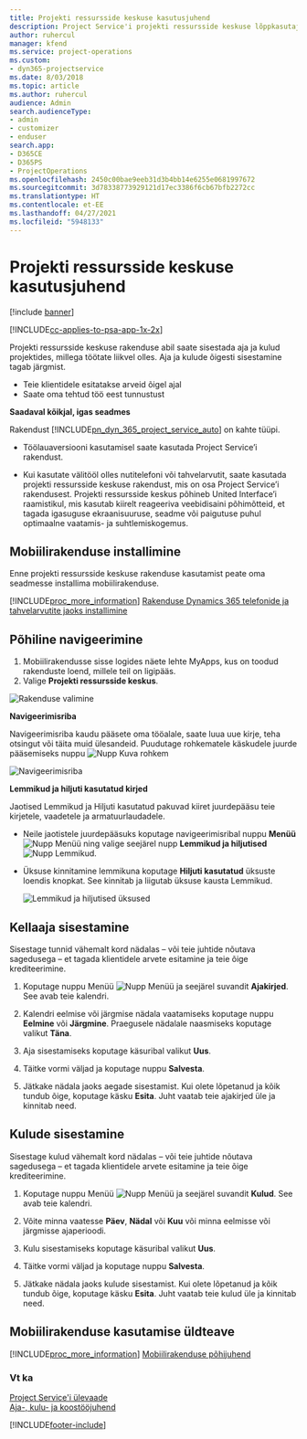```yaml
---
title: Projekti ressursside keskuse kasutusjuhend
description: Project Service'i projekti ressursside keskuse lõppkasutajale mõeldud juhend
author: ruhercul
manager: kfend
ms.service: project-operations
ms.custom:
- dyn365-projectservice
ms.date: 8/03/2018
ms.topic: article
ms.author: ruhercul
audience: Admin
search.audienceType:
- admin
- customizer
- enduser
search.app:
- D365CE
- D365PS
- ProjectOperations
ms.openlocfilehash: 2450c00bae9eeb31d3b4bb14e6255e0681997672
ms.sourcegitcommit: 3d78338773929121d17ec3386f6cb67bfb2272cc
ms.translationtype: HT
ms.contentlocale: et-EE
ms.lasthandoff: 04/27/2021
ms.locfileid: "5948133"
---
```

# <a name="user-guide-for-project-resource-hub"></a>Projekti ressursside keskuse kasutusjuhend

[!include [banner](../includes/psa-now-project-operations.md)]

[!INCLUDE[cc-applies-to-psa-app-1x-2x](../includes/cc-applies-to-psa-app-1x-2x.md)]

Projekti ressursside keskuse rakenduse abil saate sisestada aja ja kulud projektides, millega töötate liikvel olles. Aja ja kulude õigesti sisestamine tagab järgmist.

- Teie klientidele esitatakse arveid õigel ajal
- Saate oma tehtud töö eest tunnustust

**Saadaval kõikjal, igas seadmes**

Rakendust [!INCLUDE[pn_dyn_365_project_service_auto](../includes/pn-dyn-365-project-service-auto.md)] on kahte tüüpi. 

- Töölauaversiooni kasutamisel saate kasutada Project Service’i rakendust. 

- Kui kasutate välitööl olles nutitelefoni või tahvelarvutit, saate kasutada projekti ressursside keskuse rakendust, mis on osa Project Service’i rakendusest. Projekti ressursside keskus põhineb United Interface’i raamistikul, mis kasutab kiirelt reageeriva veebidisaini põhimõtteid, et tagada igasuguse ekraanisuuruse, seadme või paigutuse puhul optimaalne vaatamis- ja suhtlemiskogemus. 


## <a name="install-the-mobile-app"></a>Mobiilirakenduse installimine
Enne projekti ressursside keskuse rakenduse kasutamist peate oma seadmesse installima mobiilirakenduse. 

[!INCLUDE[proc_more_information](../includes/proc-more-information.md)] [Rakenduse Dynamics 365 telefonide ja tahvelarvutite jaoks installimine](/dynamics365/mobile-app/install-dynamics-365-for-phones-and-tablets)

## <a name="basic-navigation"></a>Põhiline navigeerimine
1.  Mobiilirakendusse sisse logides näete lehte MyApps, kus on toodud rakenduste loend, millele teil on ligipääs. 
2.  Valige **Projekti ressursside keskus**.

![Rakenduse valimine](media/chooseApp_1.png "Rakenduse valimine")

**Navigeerimisriba**

Navigeerimisriba kaudu pääsete oma tööalale, saate luua uue kirje, teha otsingut või täita muid ülesandeid. Puudutage rohkematele käskudele juurde pääsemiseks nuppu ![Nupp Kuva rohkem](media/MoreButton.png "Nupp Kuva rohkem")

![Navigeerimisriba](media/NavBar_2.png "Navigeerimisriba")

**Lemmikud ja hiljuti kasutatud kirjed**

Jaotised Lemmikud ja Hiljuti kasutatud pakuvad kiiret juurdepääsu teie kirjetele, vaadetele ja armatuurlaudadele. 

- Neile jaotistele juurdepääsuks koputage navigeerimisribal nuppu **Menüü** ![Nupp Menüü](media/MenuButton.png "Nupp Menüü") ning valige seejärel nupp **Lemmikud ja hiljutised** ![Nupp Lemmikud](media/FavButton.png "Nupp Lemmikud").

- Üksuse kinnitamine lemmikuna koputage **Hiljuti kasutatud** üksuste loendis knopkat. See kinnitab ja liigutab üksuse kausta Lemmikud.

  ![Lemmikud ja hiljutised üksused](media/Favs_3.png "Lemmikud ja hiljutised üksused")
 
## <a name="enter-time"></a>Kellaaja sisestamine
Sisestage tunnid vähemalt kord nädalas – või teie juhtide nõutava sagedusega – et tagada klientidele arvete esitamine ja teie õige krediteerimine.

1. Koputage nuppu Menüü ![Nupp Menüü](media/MenuButton.png "Nupp Menüü") ja seejärel suvandit **Ajakirjed**. See avab teie kalendri.

2. Kalendri eelmise või järgmise nädala vaatamiseks koputage nuppu **Eelmine** või **Järgmine**. Praegusele nädalale naasmiseks koputage valikut **Täna**.

3. Aja sisestamiseks koputage käsuribal valikut **Uus**. 

4. Täitke vormi väljad ja koputage nuppu **Salvesta**.

5. Jätkake nädala jaoks aegade sisestamist. Kui olete lõpetanud ja kõik tundub õige, koputage käsku **Esita**. Juht vaatab teie ajakirjed üle ja kinnitab need.

## <a name="enter-expenses"></a>Kulude sisestamine 
Sisestage kulud vähemalt kord nädalas – või teie juhtide nõutava sagedusega – et tagada klientidele arvete esitamine ja teie õige krediteerimine.

1. Koputage nuppu Menüü ![Nupp Menüü](media/MenuButton.png "Nupp Menüü") ja seejärel suvandit **Kulud**. See avab teie kalendri.

2. Võite minna vaatesse **Päev**, **Nädal** või **Kuu** või minna eelmisse või järgmisse ajaperioodi. 

3. Kulu sisestamiseks koputage käsuribal valikut **Uus**. 

4. Täitke vormi väljad ja koputage nuppu **Salvesta**.

5. Jätkake nädala jaoks kulude sisestamist. Kui olete lõpetanud ja kõik tundub õige, koputage käsku **Esita**. Juht vaatab teie kulud üle ja kinnitab need.

## <a name="general-information-on-how-to-use-the-mobile-app"></a>Mobiilirakenduse kasutamise üldteave 
[!INCLUDE[proc_more_information](../includes/proc-more-information.md)] [Mobiilirakenduse põhijuhend](/dynamics365/mobile-app/dynamics-365-phones-tablets-users-guide)

### <a name="see-also"></a>Vt ka  
 [Project Service'i ülevaade](../psa/overview.md)   
 [Aja-, kulu- ja koostööjuhend](../psa/time-expense-collaboration-guide.md)   
 


[!INCLUDE[footer-include](../includes/footer-banner.md)]